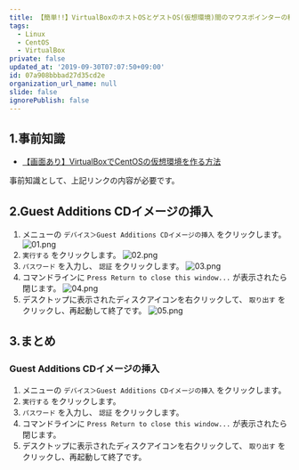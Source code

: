 ```yaml
---
title: 【簡単!!】VirtualBoxのホストOSとゲストOS(仮想環境)間のマウスポインターの移動方法
tags:
  - Linux
  - CentOS
  - VirtualBox
private: false
updated_at: '2019-09-30T07:07:50+09:00'
id: 07a908bbbad27d35cd2e
organization_url_name: null
slide: false
ignorePublish: false
---
```

## 1.事前知識
- [【画面あり】VirtualBoxでCentOSの仮想環境を作る方法](https://qiita.com/ryome/items/e55caf5bed345f95451d)

事前知識として、上記リンクの内容が必要です。

## 2.Guest Additions CDイメージの挿入
1. メニューの `デバイス＞Guest Additions CDイメージの挿入` をクリックします。
![01.png](https://qiita-image-store.s3.ap-northeast-1.amazonaws.com/0/449867/151fe2cc-b641-53cd-b74c-6fdce4cdbc29.png)
2. `実行する` をクリックします。
![02.png](https://qiita-image-store.s3.ap-northeast-1.amazonaws.com/0/449867/678dbd61-e2f9-8dc8-7920-a8b65ce01bab.png)
3. `パスワード` を入力し、 `認証` をクリックします。
![03.png](https://qiita-image-store.s3.ap-northeast-1.amazonaws.com/0/449867/642a888b-a5af-e3dc-1c52-afc367c9c5b1.png)
4. コマンドラインに `Press Return to close this window...` が表示されたら閉じます。
![04.png](https://qiita-image-store.s3.ap-northeast-1.amazonaws.com/0/449867/3e0ed33a-7ca1-2374-236a-1789f665c190.png)
5. デスクトップに表示されたディスクアイコンを右クリックして、 `取り出す` をクリックし、再起動して終了です。
![05.png](https://qiita-image-store.s3.ap-northeast-1.amazonaws.com/0/449867/6a812aaf-2d3c-3406-373c-802075fa4310.png)


## 3.まとめ
### Guest Additions CDイメージの挿入

1. メニューの `デバイス＞Guest Additions CDイメージの挿入` をクリックします。
2. `実行する` をクリックします。
3. `パスワード` を入力し、 `認証` をクリックします。
4. コマンドラインに `Press Return to close this window...` が表示されたら閉じます。
5. デスクトップに表示されたディスクアイコンを右クリックして、 `取り出す` をクリックし、再起動して終了です。

